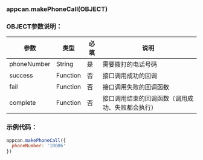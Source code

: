 ### appcan.makePhoneCall(OBJECT)

### OBJECT参数说明：

|参数|	类型|	必填|	说明|
|----|----|----|-----|
|phoneNumber|	String|	是|	需要拨打的电话号码|
|success|	Function|	否	|接口调用成功的回调|
|fail|	Function|	否	|接口调用失败的回调函数|
|complete|	Function|	否|	接口调用结束的回调函数（调用成功、失败都会执行）|

### 示例代码：
```javascript
appcan.makePhoneCall({
  phoneNumber: '10086'
})
```


